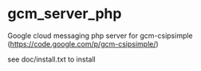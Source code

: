 gcm_server_php
==============

Google cloud messaging php server for gcm-csipsimple (https://code.google.com/p/gcm-csipsimple/)

see doc/install.txt to install
